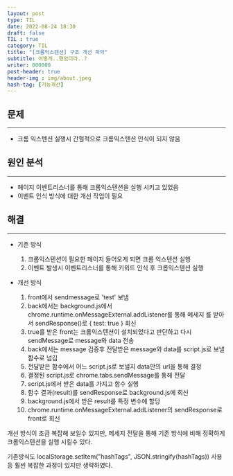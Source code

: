 ```yaml
---
layout: post
type: TIL
date: 2022-08-24 18:30
draft: false
TIL : true
category: TIL
title: "[크롬익스텐션] 구조 개선 파악"
subtitle: 어떻게..했었더라..?
writer: 000000
post-header: true
header-img : img/about.jpeg
hash-tag: [기능개선]
---
```



## 문제

---

- 크롬 익스텐션 실행시 간헐적으로 크롬익스텐션 인식이 되지 않음

## 원인 분석

---

- 페이지 이벤트리스너를 통해 크롬익스텐션을 실행 시키고 있었음
- 이벤트 인식 방식에 대한 개선 작업이 필요


## 해결

---

- 기존 방식
  1. 크롬익스텐션이 필요한 페이지 들어오게 되면 크롬 익스텐션 실행
  2. 이벤트 발생시 이벤트리스너를 통해 키워드 인식 후 크롬익스텐션 실행

- 개선 방식
  1. front에서 sendmessage로 'test' 보냄
  2. back에서는 background.js에서 chrome.runtime.onMessageExternal.addListener를 통해 메세지 를 받아서 sendResponse()로 { test: true } 회신
  3. true를 받은 front는 크롬익스텐션이 설치되었다고 판단하고 다시 sendMessage로 message와 data 전송
  4. back에서는 message 검증후 전달받은 message와 data를 script.js로 보낼 함수로 넘김
  5. 전달받은 함수에서 어느 script.js로 보낼지 data안의 url을 통해 결정
  6. 결정된 script.js로 chrome.tabs.sendMessage를 통해 전달
  7. script.js에서 받은 data를 가지고 함수 실행
  8. 함수 결과(result)를 sendResponse로 background.js에 회신
  9. background.js에서 받은 result를 특정 변수에 할당 
  10. chrome.runtime.onMessageExternal.addListener의 sendResponse로 front로 회신

 개선 방식이 조금 복잡해 보일수 있지만, 메세지 전달을 통해 기존 방식에 비해 정확하게 크롬익스텐션을 실행 시킬수 있다.
 
 기존방식도 localStorage.setItem("hashTags", JSON.stringify(hashTags)) 사용 등 훨씬 복잡한 과정이 있지만 생략하였다.